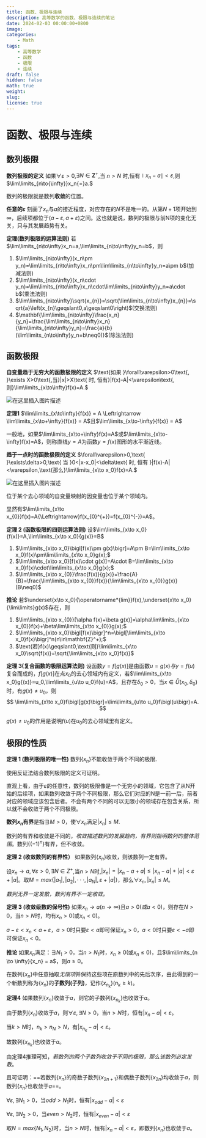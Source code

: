 ```yaml
---
title: 函数、极限与连续
description: 高等数学的函数、极限与连续的笔记
date: 2024-02-03 00:00:00+0800
image: 
categories:
    - Math
tags:
    - 高等数学
    - 函数
    - 极限
    - 连续
draft: false
hidden: false
math: true
weight:
slug:
license: true
---
```

# 函数、极限与连续

## 数列极限

**数列极限的定义** 如果$\forall\varepsilon{>}0$,$\exists N\in\mathbf{Z}^+$,当 $n>N$ 时,恒有$\mid x_n-a\mid{<}\varepsilon$,则$\lim\limits_{n\to{\infty}}x_n{=}a.$

数列的极限就是数列**收敛**的位置。

**任意的$\varepsilon$** 刻画了$x_n$与$a$的接近程度，对应存在的$N$不是唯一的。从第$N+1$项开始到$\infty$，后续项都位于$(a-\varepsilon,a+\varepsilon)$之间。这也就是说，数列的极限与前N项的变化无关，只与其发展趋势有关。

**定理(数列极限的运算法则)** 若$\lim\limits_{n\to\infty}x_n=a,\lim\limits_{n\to\infty}y_n=b$，则

1. $\lim\limits_{n\to\infty}(x_n\pm y_n)=\lim\limits_{n\to\infty}x_n\pm\lim\limits_{n\to\infty}y_n=a\pm b$(加减法则)
2. $\lim\limits_{n\to\infty}(x_n\cdot y_n)=\lim\limits_{n\to\infty}x_n\cdot\lim\limits_{n\to\infty}y_n=a\cdot b$(乘法法则)
3. $\lim\limits_{n\to\infty}\sqrt{x_{n}}=\sqrt{\lim\limits_{n\to\infty}x_{n}}=\sqrt{a}\left(x_{n}\geqslant0,a\geqslant0\right)$(交换法则)
4. $\mathbf{\lim\limits_{n\to\infty}\frac{x_n}{y_n}=\frac{\lim\limits_{n\to\infty}x_n}{\lim\limits_{n\to\infty}y_n}=\frac{a}{b}(\lim\limits_{n\to\infty}y_n=b\neq0)}$(除法法则)

## 函数极限

**自变量趋于无穷大的函数极限的定义** $\text{如果 }\forall\varepsilon>0\text{, }\exists X>0\text{,当}|x|>X\text{ 时, 恒有}|f(x)-A|<\varepsilon\text{,则}\lim\limits_{x\to\infty}f(x)=A.$

![在这里插入图片描述](https://img-blog.csdnimg.cn/direct/0c72d73d3f624057bfdf316832975a69.png)

**定理1** $\lim\limits_{x\to\infty}{f(x)} = A \Leftrightarrow \lim\limits_{x\to+\infty}{f(x)} = A$且$\lim\limits_{x\to-\infty}{f(x)} = A$

一般地，如果$\lim\limits_{x\to+\infty}f(x)=A$或$\lim\limits_{x\to-\infty}f(x)=A$，则称直线$y=A$为函数$y=f(x)$图形的水平渐近线。

**趋于一点时的函数极限的定义** $\forall\varepsilon>0,\text{ }\exists\delta>0,\text{ 当 }0<|x-x_0|<\delta\text{ 时, 恒有 }|f(x)-A|<\varepsilon,\text{那么}\lim\limits_{x\to x_0}f(x)=A.$

![在这里插入图片描述](https://img-blog.csdnimg.cn/direct/ac751476ac9e4e90928105fff207ba03.png)

位于某个去心领域的自变量映射的因变量也位于某个领域内。

显然有$\lim\limits_{x\to x_{0}}f(x)=A{\Leftrightarrow}f(x_{0}^{+})=f(x_{0}^{-})=A$。

**定理 2 (函数极限的四则运算法则)** 设$\lim\limits_{x\to x_0}{f(x)}=A,\lim\limits_{x\to x_0}{g(x)}=B$

1. $\lim\limits_{x\to x_0}\bigl[f(x)\pm g(x)\bigr]=A\pm B=\lim\limits_{x\to x_0}f(x)\pm\lim\limits_{x\to x_0}g(x);$
2. $\lim\limits_{x\to x_0}[f(x)\cdot g(x)]=A\cdot B=\lim\limits_{x\to x_0}f(x)\cdot\lim\limits_{x\to x_0}g(x);$
3. $\lim\limits_{x\to x_{0}}\frac{f(x)}{g(x)}=\frac{A}{B}=\frac{\lim\limits_{x\to x_{0}}f(x)}{\lim\limits_{x\to x_{0}}g(x)}(B\neq0)$

**推论** 若$\underset{x\to x_0}{\operatorname*{lim}}f(x),\underset{x\to x_0}{\lim\limits}g(x)$存在，则

1. $\lim\limits_{x\to x_{0}}[\alpha f(x)+\beta g(x)]=\alpha\lim\limits_{x\to x_{0}}f(x)+\beta\lim\limits_{x\to x_{0}}g(x);$
2. $\lim\limits_{x\to x_0}\bigl[f(x)\bigr]^n=\bigl[\lim\limits_{x\to x_0}f(x)\bigr]^n(n\in\mathbf{Z}^+);$
3. $\text{若}f(x)\geqslant0,\text{则}\lim\limits_{x\to x_0}\sqrt{f(x)}=\sqrt{\lim\limits_{x\to x_0}f(x)}$

**定理 3(复合函数的极限运算法则)** 设函数$y=f[g(x)]$是由函数$u=g(x)与y=f(u)$复合而成的，$f[g(x)]$在点$x_0$的去心领域内有定义，若$\lim\limits_{x\to x_0}g{(x)}=u_0,\lim\limits_{u\to u_0}f(u)=A$，且存在$\delta_0>0$，当$x\in\mathring{U}(x_0,\delta_0)$时，有$g(x)\neq u_0$，则
$$
\lim\limits_{x\to x_0}f\bigl[g(x)\bigr]=\lim\limits_{u\to u_0}f\bigl(u\bigr)=A.
$$

$g(x)\neq u_0$的作用是说明$f(u)$在$u_0$的去心领域里有定义。

## 极限的性质

**定理 1 (数列极限的唯一性)** 数列$\left\{x_n\right\}$不能收敛于两个不同的极限.

使用反证法结合数列极限的定义可证明。

直观上看，由于$\varepsilon$的任意性，数列的极限像是一个无穷小的领域，它包含了从N开始的后续项，如果数列收敛于两个不同极限，那么它们对应的N是一前一后，前者对应的领域应该包含后者。不会有两个不同的可以无限小的领域存在包含关系，所以就不会收敛于两个不同极限。

**数列${x_n}$有界**是指$\exists M>0$，使$\forall x_n$满足$|x_n| \leqslant M$.

数列的有界和收敛是不同的，*收敛描述数列的发展趋向，有界则指明数列的整体范围*。数列$\{(-1)^n\}$有界，但不收敛。

**定理 2 (收敛数列的有界性）** 如果数列$\{x_n\}$收敛，则该数列一定有界。

设$x_n \to a,\forall \varepsilon > 0,\exists N \in Z^+$,当$n > N$时,$|x_n| = |x_n - a + a| \leqslant |x_n - a| + |a| < \varepsilon + |a|$。取$M = max\{|a_1|,|a_2|,···,|a_N|,\varepsilon + |a|\}$，那么$\forall x_n,|x_n| \leqslant M$。

*数列无界一定发散，数列有界不一定收敛。* 

**定理 3 (收敛级数的保号性)** 如果$x_n \to a(n \to \infty)$且$a > 0(或 a < 0)$，则存在$N > 0$，当$n > N$时，均有$x_n>0$(或$x_n < 0$)。

$a - \varepsilon < x_n < a + \varepsilon$，$a > 0$时只要$\varepsilon < a$即可保证$x_n > 0$，$a < 0$时只要$\varepsilon < -a$即可保证$x_n < 0$。

**推论** 如果${x_n}$满足：$\exists N_1 > 0$，当$n > N_1$时，$x_n \geqslant 0$(或$x_n \leqslant 0$)，且$\lim\limits_{n \to \infty}{x_n} = a$，则$a \geqslant 0$。

在数列$\{x_n\}$中任意抽取*无限项*并保持这些项在原数列中的先后次序，由此得到的一个新数列称为$\{x_n\}$的**子数列(子列)**，记作$\{x_{n_k}\}(n_k \geqslant k)$。

**定理4** 如果数列$\{x_n\}$收敛于$a$，则它的子数列$\{x_{n_k}\}$也收敛于$a$。

由于数列$\{x_n\}$收敛于$a$，则$\forall \varepsilon, \exists N \gt 0$，当$n > N$时，恒有$|x_n - a| < \varepsilon$。

当$k > N$时，$n_k \gt n_N \gt N$，有$|x_{n_k} - a| \lt \varepsilon$。

故数列$\{x_{n_k}\}$也收敛于$a$。

由定理4推理可知，*若数列的两个子数列收敛于不同的极限，那么该数列必定发散*。

且可证明：==若数列$\{x_n\}$的奇数子数列$\{x_{2n+1}\}$和偶数子数列$\{x_{2n}\}$均收敛于$a$，则数列$\{x_n\}$也收敛于$a$==。

$\forall \varepsilon, \exists N_1 \gt 0$，当$odd > N_1$时，恒有$|x_{odd} - a| < \varepsilon$

$\forall \varepsilon, \exists N_2 \gt 0$，当$even > N_2$时，恒有$|x_{even} - a| < \varepsilon$

取$N=max\{N_1,N_2\}$时，当$n>N$时，恒有$|x_{n} - a| < \varepsilon$，即数列$\{x_n\}$也收敛于$a$。

